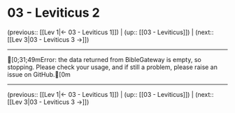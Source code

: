 # 03 - Leviticus 2

(previous:: [[Lev 1|← 03 - Leviticus 1]]) | (up:: [[03 - Leviticus]]) | (next:: [[Lev 3|03 - Leviticus 3 →]])

***
[0;31;49mError: the data returned from BibleGateway is empty, so stopping. Please check your usage, and if still a problem, please raise an issue on GitHub.[0m

***

(previous:: [[Lev 1|← 03 - Leviticus 1]]) | (up:: [[03 - Leviticus]]) | (next:: [[Lev 3|03 - Leviticus 3 →]])
